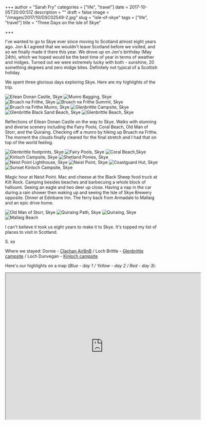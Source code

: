+++
author = "Sarah Fry"
categories = ["life", "travel"]
date = 2017-10-05T20:00:51Z
description = ""
draft = false
image = "/images/2017/10/DSC02549-2.jpg"
slug = "isle-of-skye"
tags = ["life", "travel"]
title = "Three Days on the Isle of Skye"

+++


I've wanted to go to Skye ever since moving to Scotland almost eight years ago. Jon & I agreed that we wouldn't leave Scotland before we visited, and so we finally made it there this year. We drove up on Jon's birthday (May 24th), which we hoped would be the best time of year in terms of weather and midges. Turned out we were extremely lucky with both - sunshine, 20 something degrees and zero midge bites. Definitely not typical of a Scottish holiday.

We spent three glorious days exploring Skye. Here are my highlights of the trip.

![Eilean Donan Castle, Skye](/content/images/2017/10/DSC01931.jpg)
![Munro Bagging, Skye](/content/images/2017/10/DSC01950.jpg)
![Bruach na Frithe, Skye](/content/images/2017/10/DSC01961.jpg)
![Bruach na Frithe Summit, Skye](/content/images/2017/10/DSC02017.jpg)
![Bruach na Frithe Munro, Skye](/content/images/2017/10/DSC02036.jpg)
![Glenbrittle Campsite, Skye](/content/images/2017/10/DSC02061.jpg)
![Glenbrittle Black Sand Beach, Skye](/content/images/2017/10/DSC02081.jpg)
![Glenbrittle Beach, Skye](/content/images/2017/10/DSC02138.jpg)

Reflections of Eilean Donan Castle on the way to Skye. Walks with stunning and diverse scenery including the Fairy Pools, Coral Beach, Old Man of Storr, and the Quiraing. Checking off a munro by hiking up Bruach na Frithe. The moment the clouds finally cleared for the final stretch and I had that on top of the world feeling.

![Glenbrittle footprints, Skye](/content/images/2017/10/DSC02157.jpg)
![Fairy Pools, Skye](/content/images/2017/10/DSC02229.jpg)
![Coral Beach,Skye](/content/images/2017/10/DSC02273.jpg)
![Kinloch Campsite, Skye](/content/images/2017/10/DSC02352.jpg)
![Shetland Ponies, Skye](/content/images/2017/10/DSC02361.jpg)
![Neist Point Lighthouse, Skye](/content/images/2017/10/DSC02433.jpg)
![Neist Point, Skye](/content/images/2017/10/DSC02515.jpg)
![Coastguard Hut, Skye](/content/images/2017/10/DSC02500.jpg)
![Sunset Kinloch Campsite, Skye](/content/images/2017/10/DSC02537.jpg)

Magic hour at Neist Point. Mac and cheese at the Black Sheep food truck at Kilt Rock. Camping besides beaches and barbecuing a whole block of halloumi. Seeing an eagle and two deer up close. Having a nap in the car during a rain shower then waking up and seeing the Isle of Skye Brewery opposite. Dinner at Edinbane Inn. The ferry back from Armadale to Mallaig and an epic drive home.

![Old Man of Storr, Skye](/content/images/2017/10/DSC02586.jpg)
![Quiraing Path, Skye](/content/images/2017/10/DSC02662.jpg)
![Quiraing, Skye](/content/images/2017/10/DSC02691.jpg)
![Mallaig Beach](/content/images/2017/10/DSC02839.jpg)

I can't believe it took us eight years to make it to Skye. It's topped my list of places to visit in Scotland.

S. xo

Where we stayed:
Dornie - [Clachan AirBnB](https://www.airbnb.co.uk/rooms/4652136) / Loch Brittle - [Glenbrittle campsite](http://www.dunvegancastle.com/your-visit/glenbrittle-campsite-cafe/glenbrittle-campsite/) / Loch Dunvegan - [Kinloch campsite](http://www.kinloch-campsite.co.uk/)

Here's our highlights on a map (*Blue - day 1 / Yellow - day 2 / Red - day 3*):
<div class="googlemap-responsive">
<iframe src="https://www.google.com/maps/d/embed?mid=1HwdPEdgJTpzA5X1jwA6zVVR5hu0" width="640" height="480"></iframe>
</div>

